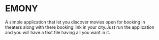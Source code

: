 # EMONY

A simple application that let you discover movies open for booking in theaters along with there booking link in your city.Just run the application and you will have a text file having all you want in it.
